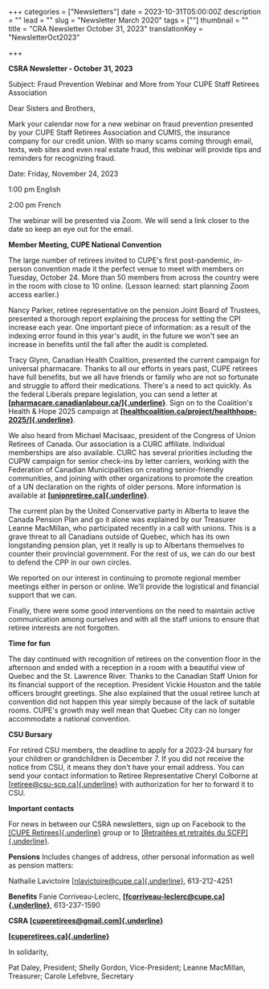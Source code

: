 +++
categories = ["Newsletters"]
date = 2023-10-31T05:00:00Z
description = ""
lead = ""
slug = "Newsletter March 2020"
tags = [""]
thumbnail = ""
title = "CRA Newsletter October 31, 2023"
translationKey = "NewsletterOct2023"

+++

**CSRA Newsletter - October 31, 2023**

Subject: Fraud Prevention Webinar and More from Your CUPE Staff Retirees
Association

Dear Sisters and Brothers,

Mark your calendar now for a new webinar on fraud prevention presented
by your CUPE Staff Retirees Association and CUMIS, the insurance company
for our credit union. With so many scams coming through email, texts,
web sites and even real estate fraud, this webinar will provide tips and
reminders for recognizing fraud.

Date: Friday, November 24, 2023

1:00 pm English

2:00 pm French

The webinar will be presented via Zoom. We will send a link closer to
the date so keep an eye out for the email.

**Member Meeting, CUPE National Convention**

The large number of retirees invited to CUPE's first post-pandemic,
in-person convention made it the perfect venue to meet with members on
Tuesday, October 24. More than 50 members from across the country were
in the room with close to 10 online. (Lesson learned: start planning
Zoom access earlier.)

Nancy Parker, retiree representative on the pension Joint Board of
Trustees, presented a thorough report explaining the process for setting
the CPI increase each year. One important piece of information: as a
result of the indexing error found in this year's audit, in the future
we won't see an increase in benefits until the fall after the audit is
completed.

Tracy Glynn, Canadian Health Coalition, presented the current campaign
for universal pharmacare. Thanks to all our efforts in years past, CUPE
retirees have full benefits, but we all have friends or family who are
not so fortunate and struggle to afford their medications. There's a
need to act quickly. As the federal Liberals prepare legislation, you
can send a letter at
[**[pharmacare.canadianlabour.ca/]{.underline}**](http://pharmacare.canadianlabour.ca/).
Sign on to the Coalition's Health & Hope 2025 campaign at
[**[healthcoalition.ca/project/healthhope-2025/]{.underline}**](http://healthcoalition.ca).

We also heard from Michael MacIsaac, president of the Congress of Union
Retirees of Canada. Our association is a CURC affiliate. Individual
memberships are also available. CURC has several priorities including
the CUPW campaign for senior check-ins by letter carriers, working with
the Federation of Canadian Municipalities on creating senior-friendly
communities, and joining with other organizations to promote the
creation of a UN declaration on the rights of older persons. More
information is available at
[**[unionretiree.ca]{.underline}**](http://unionretiree.ca).

The current plan by the United Conservative party in Alberta to leave
the Canada Pension Plan and go it alone was explained by our Treasurer
Leanne MacMillan, who participated recently in a call with unions. This
is a grave threat to all Canadians outside of Quebec, which has its own
longstanding pension plan, yet it really is up to Albertans themselves
to counter their provincial government. For the rest of us, we can do
our best to defend the CPP in our own circles.

We reported on our interest in continuing to promote regional member
meetings either in person or online. We'll provide the logistical and
financial support that we can.

Finally, there were some good interventions on the need to maintain
active communication among ourselves and with all the staff unions to
ensure that retiree interests are not forgotten.

**Time for fun**

The day continued with recognition of retirees on the convention floor
in the afternoon and ended with a reception in a room with a beautiful
view of Quebec and the St. Lawrence River. Thanks to the Canadian Staff
Union for its financial support of the reception. President Vickie
Houston and the table officers brought greetings. She also explained
that the usual retiree lunch at convention did not happen this year
simply because of the lack of suitable rooms. CUPE's growth may well
mean that Quebec City can no longer accommodate a national convention.

**CSU Bursary**

For retired CSU members, the deadline to apply for a 2023-24 bursary for
your children or grandchildren is December 7. If you did not receive the
notice from CSU, it means they don't have your email address. You can
send your contact information to Retiree Representative Cheryl Colborne
at [[retiree@csu-scp.ca]{.underline}](mailto:retiree@csu-scp.ca) with
authorization for her to forward it to CSU.

**Important contacts**

For news in between our CSRA newsletters, sign up on Facebook to the
[[CUPE
Retirees]{.underline}](https://www.facebook.com/groups/417137408489152/)
group or to [[Retraitées et retraités du
SCFP]{.underline}](https://www.facebook.com/groups/402963953416114/).

**Pensions** Includes changes of address, other personal information as
well as pension matters:

Nathalie Lavictoire
[[nlavictoire@cupe.ca]{.underline}](mailto:nlavictoire@cupe.ca),
613-212-4251

**Benefits** Fanie Corriveau-Leclerc,
[**[fcorriveau-leclerc@cupe.ca]{.underline}**](mailto:fcorriveau-leclerc@cupe.ca),
613-237-1590

**CSRA
[[cuperetirees@gmail.com]{.underline}](mailto:cuperetirees@gmail.com)**

[**[cuperetirees.ca]{.underline}**](http://cuperetirees.ca)

In solidarity,

Pat Daley, President; Shelly Gordon, Vice-President; Leanne MacMillan,
Treasurer; Carole Lefebvre, Secretary
